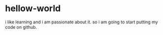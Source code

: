 # hellow-world
i like learning and i am passionate about it. so i am going to start putting my code on github.
